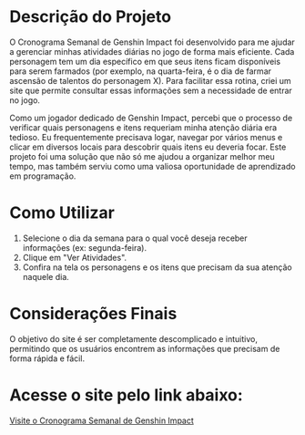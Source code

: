 # Descrição do Projeto
O Cronograma Semanal de Genshin Impact foi desenvolvido para me ajudar a gerenciar minhas atividades diárias no jogo de forma mais eficiente. Cada personagem tem um dia específico em que seus itens ficam disponíveis para serem farmados (por exemplo, na quarta-feira, é o dia de farmar ascensão de talentos do personagem X). Para facilitar essa rotina, criei um site que permite consultar essas informações sem a necessidade de entrar no jogo.

Como um jogador dedicado de Genshin Impact, percebi que o processo de verificar quais personagens e itens requeriam minha atenção diária era tedioso. Eu frequentemente precisava logar, navegar por vários menus e clicar em diversos locais para descobrir quais itens eu deveria focar. Este projeto foi uma solução que não só me ajudou a organizar melhor meu tempo, mas também serviu como uma valiosa oportunidade de aprendizado em programação.

# Como Utilizar
1. Selecione o dia da semana para o qual você deseja receber informações (ex: segunda-feira).
2. Clique em "Ver Atividades".
3. Confira na tela os personagens e os itens que precisam da sua atenção naquele dia.

# Considerações Finais
O objetivo do site é ser completamente descomplicado e intuitivo, permitindo que os usuários encontrem as informações que precisam de forma rápida e fácil.

# Acesse o site pelo link abaixo: 
[Visite o Cronograma Semanal de Genshin Impact](https://stephaniebetti.github.io/StudyProject_GenshinSchedule/)
